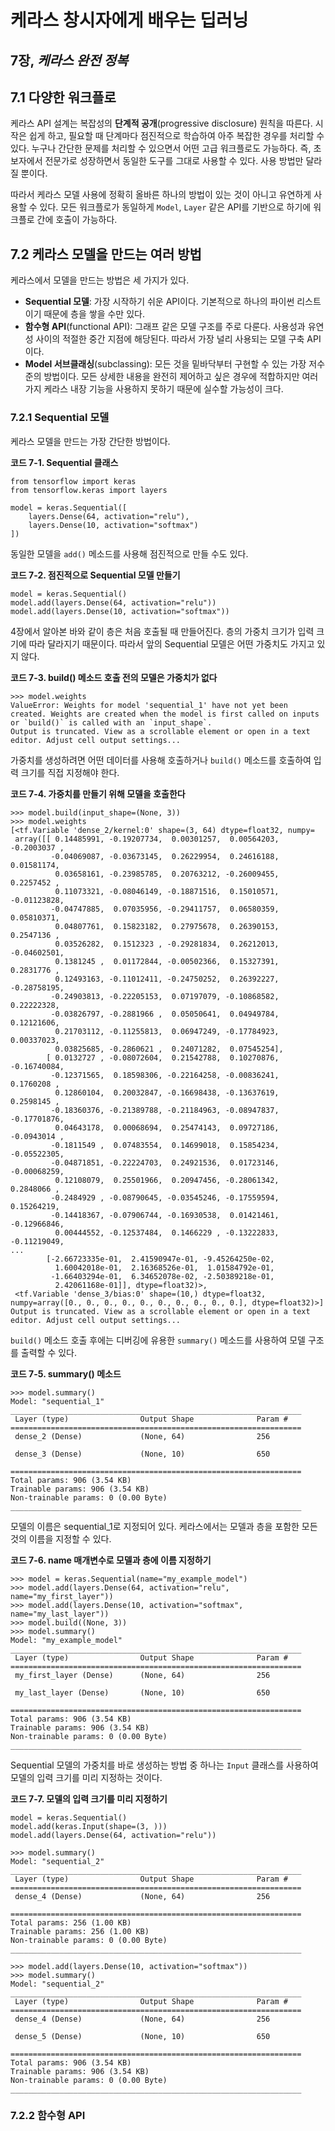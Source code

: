 # 케라스 창시자에게 배우는 딥러닝
## 7장, *케라스 완전 정복*

## 7.1 다양한 워크플로

케라스 API 설계는 복잡성의 **단계적 공개**(progressive disclosure) 원칙을 따른다. 시작은 쉽게 하고, 필요할 때 단계마다 점진적으로 학습하여 아주 복잡한 경우를 처리할 수 있다. 누구나 간단한 문제를 처리할 수 있으면서 어떤 고급 워크플로도 가능하다. 즉, 초보자에서 전문가로 성장하면서 동일한 도구를 그대로 사용할 수 있다. 사용 방법만 달라질 뿐이다.

따라서 케라스 모델 사용에 정확히 올바른 하나의 방법이 있는 것이 아니고 유연하게 사용할 수 있다. 모든 워크플로가 동일하게 `Model`, `Layer` 같은 API를 기반으로 하기에 워크플로 간에 호출이 가능하다.



## 7.2 케라스 모델을 만드는 여러 방법

케라스에서 모델을 만드는 방법은 세 가지가 있다.

- **Sequential 모델**: 가장 시작하기 쉬운 API이다. 기본적으로 하나의 파이썬 리스트이기 때문에 층을 쌓을 수만 있다.
- **함수형 API**(functional API): 그래프 같은 모델 구조를 주로 다룬다. 사용성과 유연성 사이의 적절한 중간 지점에 해당된다. 따라서 가장 널리 사용되는 모델 구축 API이다.
- **Model 서브클래싱**(subclassing): 모든 것을 밑바닥부터 구현할 수 있는 가장 저수준의 방법이다. 모든 상세한 내용을 완전히 제어하고 싶은 경우에 적합하지만 여러 가지 케라스 내장 기능을 사용하지 못하기 때문에 실수할 가능성이 크다.

### 7.2.1 Sequential 모델

케라스 모델을 만드는 가장 간단한 방법이다.

**코드 7-1. Sequential 클래스**
```
from tensorflow import keras
from tensorflow.keras import layers

model = keras.Sequential([
    layers.Dense(64, activation="relu"),
    layers.Dense(10, activation="softmax")
])
```

동일한 모델을 `add()` 메소드를 사용해 점진적으로 만들 수도 있다.

**코드 7-2. 점진적으로 Sequential 모델 만들기**
```
model = keras.Sequential()
model.add(layers.Dense(64, activation="relu"))
model.add(layers.Dense(10, activation="softmax"))
```

4장에서 알아본 바와 같이 층은 처음 호출될 때 만들어진다. 층의 가중치 크기가 입력 크기에 따라 달라지기 때문이다. 따라서 앞의 Sequential 모델은 어떤 가중치도 가지고 있지 않다.

**코드 7-3. build() 메소드 호출 전의 모델은 가중치가 없다**
```
>>> model.weights
ValueError: Weights for model 'sequential_1' have not yet been created. Weights are created when the model is first called on inputs or `build()` is called with an `input_shape`.
Output is truncated. View as a scrollable element or open in a text editor. Adjust cell output settings...
```

가중치를 생성하려면 어떤 데이터를 사용해 호출하거나 `build()` 메소드를 호출하여 입력 크기를 직접 지정해야 한다.

**코드 7-4. 가중치를 만들기 위해 모델을 호출한다**
```
>>> model.build(input_shape=(None, 3))
>>> model.weights
[<tf.Variable 'dense_2/kernel:0' shape=(3, 64) dtype=float32, numpy=
 array([[ 0.14485991, -0.19207734,  0.00301257,  0.00564203, -0.2003037 ,
         -0.04069087, -0.03673145,  0.26229954,  0.24616188,  0.01581174,
          0.03658161, -0.23985785,  0.20763212, -0.26009455,  0.2257452 ,
          0.11073321, -0.08046149, -0.18871516,  0.15010571, -0.01123828,
         -0.04747885,  0.07035956, -0.29411757,  0.06580359,  0.05810371,
          0.04807761,  0.15823182,  0.27975678,  0.26390153,  0.2547136 ,
          0.03526282,  0.1512323 , -0.29281834,  0.26212013, -0.04602501,
          0.1381245 ,  0.01172844, -0.00502366,  0.15327391,  0.2831776 ,
          0.12493163, -0.11012411, -0.24750252,  0.26392227, -0.28758195,
         -0.24903813, -0.22205153,  0.07197079, -0.10868582,  0.22222328,
         -0.03826797, -0.2881966 ,  0.05050641,  0.04949784,  0.12121606,
          0.21703112, -0.11255813,  0.06947249, -0.17784923,  0.00337023,
          0.03825685, -0.2860621 ,  0.24071282,  0.07545254],
        [ 0.0132727 , -0.08072604,  0.21542788,  0.10270876, -0.16740084,
         -0.12371565,  0.18598306, -0.22164258, -0.00836241,  0.1760208 ,
          0.12860104,  0.20032847, -0.16698438, -0.13637619,  0.2598145 ,
         -0.18360376, -0.21389788, -0.21184963, -0.08947837, -0.17701876,
          0.04643178,  0.00068694,  0.25474143,  0.09727186, -0.0943014 ,
         -0.1811549 ,  0.07483554,  0.14699018,  0.15854234, -0.05522305,
         -0.04871851, -0.22224703,  0.24921536,  0.01723146, -0.00068259,
          0.12108079,  0.25501966,  0.20947456, -0.28061342,  0.2848066 ,
         -0.2484929 , -0.08790645, -0.03545246, -0.17559594,  0.15264219,
         -0.14418367, -0.07906744, -0.16930538,  0.01421461, -0.12966846,
          0.00444552, -0.12537484,  0.1466229 , -0.13222833, -0.11219049,
...
        [-2.66723335e-01,  2.41590947e-01, -9.45264250e-02,
          1.60042018e-01,  2.16368526e-01,  1.01584792e-01,
         -1.66403294e-01,  6.34652078e-02, -2.50389218e-01,
          2.42061168e-01]], dtype=float32)>,
 <tf.Variable 'dense_3/bias:0' shape=(10,) dtype=float32, numpy=array([0., 0., 0., 0., 0., 0., 0., 0., 0., 0.], dtype=float32)>]
Output is truncated. View as a scrollable element or open in a text editor. Adjust cell output settings...
```

`build()` 메소드 호출 후에는 디버깅에 유용한 `summary()` 메소드를 사용하여 모델 구조를 출력할 수 있다.

**코드 7-5. summary() 메소드**
```
>>> model.summary()
Model: "sequential_1"
_________________________________________________________________
 Layer (type)                Output Shape              Param #   
=================================================================
 dense_2 (Dense)             (None, 64)                256       
                                                                 
 dense_3 (Dense)             (None, 10)                650       
                                                                 
=================================================================
Total params: 906 (3.54 KB)
Trainable params: 906 (3.54 KB)
Non-trainable params: 0 (0.00 Byte)
_________________________________________________________________
```

모델의 이름은 sequential_1로 지정되어 있다. 케라스에서는 모델과 층을 포함한 모든 것의 이름을 지정할 수 있다.

**코드 7-6. name 매개변수로 모델과 층에 이름 지정하기**
```
>>> model = keras.Sequential(name="my_example_model")
>>> model.add(layers.Dense(64, activation="relu", name="my_first_layer"))
>>> model.add(layers.Dense(10, activation="softmax", name="my_last_layer"))
>>> model.build((None, 3))
>>> model.summary()
Model: "my_example_model"
_________________________________________________________________
 Layer (type)                Output Shape              Param #   
=================================================================
 my_first_layer (Dense)      (None, 64)                256       
                                                                 
 my_last_layer (Dense)       (None, 10)                650       
                                                                 
=================================================================
Total params: 906 (3.54 KB)
Trainable params: 906 (3.54 KB)
Non-trainable params: 0 (0.00 Byte)
_________________________________________________________________
```

Sequential 모델의 가중치를 바로 생성하는 방법 중 하나는 `Input` 클래스를 사용하여 모델의 입력 크기를 미리 지정하는 것이다.

**코드 7-7. 모델의 입력 크기를 미리 지정하기**
```
model = keras.Sequential()
model.add(keras.Input(shape=(3, )))
model.add(layers.Dense(64, activation="relu"))
```

```
>>> model.summary()
Model: "sequential_2"
_________________________________________________________________
 Layer (type)                Output Shape              Param #   
=================================================================
 dense_4 (Dense)             (None, 64)                256       
                                                                 
=================================================================
Total params: 256 (1.00 KB)
Trainable params: 256 (1.00 KB)
Non-trainable params: 0 (0.00 Byte)
_________________________________________________________________

>>> model.add(layers.Dense(10, activation="softmax"))
>>> model.summary()
Model: "sequential_2"
_________________________________________________________________
 Layer (type)                Output Shape              Param #   
=================================================================
 dense_4 (Dense)             (None, 64)                256       
                                                                 
 dense_5 (Dense)             (None, 10)                650       
                                                                 
=================================================================
Total params: 906 (3.54 KB)
Trainable params: 906 (3.54 KB)
Non-trainable params: 0 (0.00 Byte)
_________________________________________________________________
```

### 7.2.2 함수형 API

